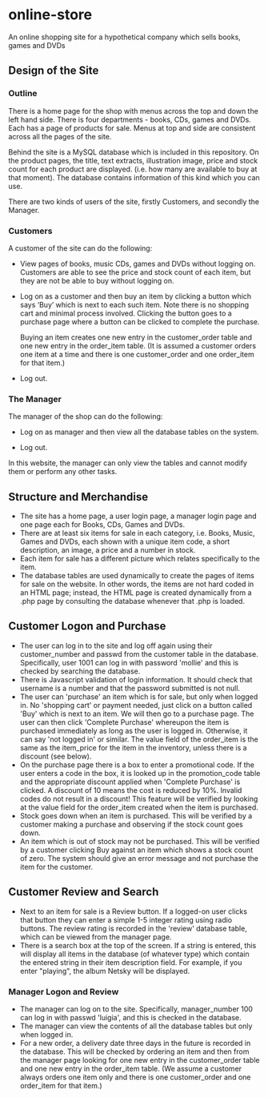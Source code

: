 # online-store
An online shopping site for a hypothetical company which sells books, games and DVDs

## Design of the Site

###  Outline

There is a home page for the shop with menus across the top and down the left hand side. There is four departments - books, CDs, games and DVDs. Each has a page of products for sale. Menus at top and side are consistent across all the pages of the site.

Behind the site is a MySQL database which is included in this repository. On the product pages, the title, text extracts, illustration image, price and stock count for each product are displayed. (i.e. how many are available to buy at that moment). The database contains information of this kind which you can use. 

There are two kinds of users of the site, firstly Customers, and secondly the Manager.

###  Customers

A customer of the site can do the following:

* View pages of books, music CDs, games and DVDs without logging on. Customers are able to see the price and stock count of each item, but they are not be able to buy without logging on.

* Log on as a customer and then buy an item by clicking a button which says ‘Buy’ which is next to each such item. Note there is no shopping cart and minimal process involved. Clicking the button goes to a purchase page where a button can be clicked to complete the purchase.

  Buying an item creates one new entry in the customer_order table and one new entry in the order_item table. (It is assumed a customer orders one item at a time and there is one customer_order and one order_item for that item.)

* Log out.

###  The Manager

The manager of the shop can do the following:

* Log on as manager and then view all the database tables on the system.

* Log out. 

In this website, the manager can only view the tables and cannot modify them or perform any other tasks.

## Structure and Merchandise

* The site has a home page, a user login page, a manager login page and
 one page each for Books, CDs, Games and DVDs.
* There are at least six items for sale in each category, i.e. Books,
 Music, Games and DVDs, each shown with a unique item code, a short
 description, an image, a price and a number in stock.
* Each item for sale has a different picture which relates specifically
 to the item.
* The database tables are used dynamically to create the pages of items
 for sale on the website. In other words, the items are not hard coded
 in an HTML page; instead, the HTML page is created dynamically from
 a .php page by consulting the database whenever that .php is loaded.
 
## Customer Logon and Purchase

* The user can log in to the site and log off again using their
 customer_number and passwd from the customer table in the database.
 Specifically, user 1001 can log in with password 'mollie' and this is
 checked by searching the database.
* There is Javascript validation of login information. It should check
 that username is a number and that the password submitted is not
 null.
* The user can 'purchase' an item which is for sale, but only when
 logged in. No 'shopping cart' or payment needed, just click on a
 button called 'Buy' which is next to an item. We will then go to a
 purchase page. The user can then click 'Complete Purchase' whereupon
 the item is purchased immediately as long as the user is logged
 in. Otherwise, it can say 'not logged in' or similar. The value
 field of the order_item is the same as the item_price for the item
 in the inventory, unless there is a discount (see below).
* On the purchase page there is a box to enter a promotional code. If
 the user enters a code in the box, it is looked up in the
 promotion_code table and the appropriate discount applied
 when 'Complete Purchase' is clicked. A discount of 10 means the cost
 is reduced by 10%. Invalid codes do not result in
 a discount! This feature will be verified by looking at the value
 field for the order_item created when the item is purchased.
* Stock goes down when an item is purchased. This will be verified by a
 customer making a purchase and observing if the stock count goes
 down.
* An item which is out of stock may not be purchased. This will be
 verified by a customer clicking Buy against an item which shows a
 stock count of zero. The system should give an error message and not
 purchase the item for the customer.
 
## Customer Review and Search

* Next to an item for sale is a Review button. If a logged-on user
 clicks that button they can enter a simple 1-5 integer
 rating using radio buttons. The review rating is recorded in
 the 'review' database table, which can be viewed from the manager
 page.
* There is a search box at the top of the screen. If a string is
 entered, this will display all items in the database (of whatever
 type) which contain the entered string in their item description
 field. For example, if you enter "playing", the album Netsky will be
 displayed.
 
### Manager Logon and Review

* The manager can log on to the site. Specifically, manager_number 100
 can log in with passwd 'luigia', and this is checked in the database.
* The manager can view the contents of all the database tables but only
 when logged in.
* For a new order, a delivery date three days in the future is recorded
 in the database. This will be checked by ordering an item and then
 from the manager page looking for one new entry in the customer_order
 table and one new entry in the order_item table. (We assume a
 customer always orders one item only and there is one customer_order
 and one order_item for that item.)

